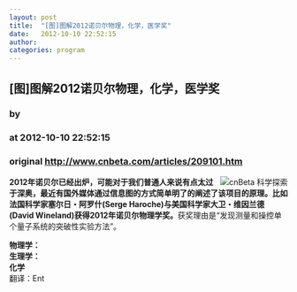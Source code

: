 ```yaml
---
layout: post
title:  "[图]图解2012诺贝尔物理，化学，医学奖"
date:   2012-10-10 22:52:15
author: 
categories: program
---
```


## [图]图解2012诺贝尔物理，化学，医学奖
### by 
### at 2012-10-10 22:52:15
### original <http://www.cnbeta.com/articles/209101.htm>

<div><a rel="nofollow" href="http://www.cnbeta.com/topics/448.htm"><img src="http://img.cnbeta.com/topics/science.gif" alt="cnBeta 科学探索" name="sign" align="right"></a>
        <p><b>2012年诺贝尔已经出炉，可能对于我们普通人来说有点太过于深奥，最近有国外媒体通过信息图的方式简单明了的阐述了该项目的原理。比如法国科学家塞尔日・阿罗什(Serge Haroche)与美国科学家大卫・维因兰德(David Wineland)获得2012年诺贝尔物理学奖。</b>获奖理由是“发现测量和操控单个量子系统的突破性实验方法”。</p>
		<p><b>物理学：</b><br>
<img src="http://img.cnbeta.com/upimg/121010/study875_2249491784192793_small.png" alt="" border="0"><br>
<b>生理学：</b><br>
<img src="http://img.cnbeta.com/upimg/121010/study875_22492949152734_small.png" alt="" border="0"><br>
<b>化学</b><img src="http://img.cnbeta.com/upimg/121010/study875_225001295516512_small.png" alt="" border="0"><br>
翻译：Ent</p></div>